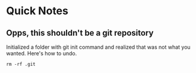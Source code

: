 # Quick Notes

## Opps, this shouldn't be a git repository

Initialized a folder with git init command and realized that was not what you wanted. Here's how to undo.

```
rm -rf .git
```



